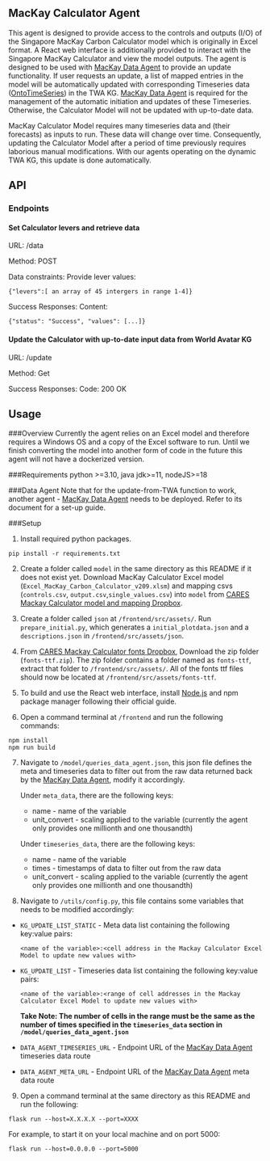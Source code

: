 ## MacKay Calculator Agent
This agent is designed to provide access to the controls and outputs (I/O) of the Singapore MacKay Carbon Calculator model which is originally in Excel format. A React web interface is additionally provided to interact with the Singapore MacKay Calculator and view the model outputs. The agent is designed to be used with [MacKay Data Agent] to provide an update functionality. If user requests an update, a list of mapped entries in the model will be automatically updated with corresponding Timeseries data ([OntoTimeSeries]) in the TWA KG.  [MacKay Data Agent] is required for the management of the automatic initiation and updates of these Timeseries. Otherwise, the Calculator Model will not be updated with up-to-date data.

MacKay Calculator Model requires many timeseries data and (their forecasts) as inputs to run. These data will change over time. Consequently, updating the Calculator Model after a period of time previously requires laborious manual modifications. With our agents operating on the dynamic TWA KG, this update is done automatically. 




## API

### Endpoints
#### Set Calculator levers and retrieve data
URL:  /data 

Method: POST

Data constraints: Provide lever values:

`````{"levers":[ an array of 45 intergers in range 1-4]}`````



Success Responses: Content: 

```{"status": "Success", "values": [...]}```


#### Update the Calculator with up-to-date input data from World Avatar KG
URL: /update

Method: Get

Success Responses: Code: 200 OK


##  Usage
###Overview
Currently the agent relies on an Excel model and therefore requires a Windows OS and a copy of the Excel software to run. Until we finish converting the model into another form of code in the future this agent will not have a dockerized version.

###Requirements
python >=3.10, java jdk>=11, nodeJS>=18


###Data Agent
Note that for the update-from-TWA function to work, another agent - [MacKay Data Agent] needs to be deployed. Refer to its document for a set-up guide.


###Setup


1. Install required python packages.
```shell
pip install -r requirements.txt
``` 

2. Create a folder called `model` in the same directory as this README if it does not exist yet. Download MacKay Calculator Excel model (```Excel_MacKay_Carbon_Calculator_v209.xlsm```) and mapping csvs (```controls.csv```, ```output.csv```,```single_values.csv```) into ```model``` from [CARES Mackay Calculator model and mapping Dropbox](https://www.dropbox.com/scl/fo/sktgvt6mxuxbffjo5lyfy/AHYhKQPPHdVIY2ChAGaWDIo?rlkey=di2o9os1rp0y6lghp6lthtbrv&dl=0).

3. Create a folder called `json` at `/frontend/src/assets/`. Run ```prepare_initial.py```, which generates a `initial_plotdata.json` and a `descriptions.json` in `/frontend/src/assets/json`.

4. From [CARES Mackay Calculator fonts Dropbox](https://www.dropbox.com/scl/fo/imkyr5x0pjw387s1nkjoq/AKfiQ-rGBFEfMfX3wTjya3E?rlkey=c9sycvqaujswomhycr0rdtbri&st=fow8ivth&dl=0), Download the zip folder (```fonts-ttf.zip```). The zip folder contains a folder named as `fonts-ttf`, extract that folder to `/frontend/src/assets/`. All of the fonts ttf files should now be located at `/frontend/src/assets/fonts-ttf`.

5. To build and use the React web interface, install [Node.js](https://nodejs.org/en/download/) and npm package manager following their official guide.

6. Open a command terminal at `/frontend` and run the following commands:
```commandline
npm install
npm run build
```

7. Navigate to `/model/queries_data_agent.json`, this json file defines the meta and timeseries data to filter out from the raw data returned back by the [MacKay Data Agent], modify it accordingly. 

    Under `meta_data`, there are the following keys:
    - name - name of the variable
    - unit_convert - scaling applied to the variable (currently the agent only provides one millionth and one thousandth)

    Under `timeseries_data`, there are the following keys:
    - name - name of the variable
    - times - timestamps of data to filter out from the raw data
    - unit_convert - scaling applied to the variable (currently the agent only provides one millionth and one thousandth)

8. Navigate to `/utils/config.py`, this file contains some variables that needs to be modified accordingly:
- `KG_UPDATE_LIST_STATIC` - Meta data list containing the following key:value pairs:
    
     ```<name of the variable>:<cell address in the Mackay Calculator Excel Model to update new values with>```

- `KG_UPDATE_LIST` - Timeseries data list containing the following key:value pairs: 

    ```<name of the variable>:<range of cell addresses in the Mackay Calculator Excel Model to update new values with>```

    **Take Note: The number of cells in the range must be the same as the number of times specified in the `timeseries_data` section in `/model/queries_data_agent.json`**

- `DATA_AGENT_TIMESERIES_URL` - Endpoint URL of the [MacKay Data Agent] timeseries data route

- `DATA_AGENT_META_URL` - Endpoint URL of the [MacKay Data Agent] meta data route
 
9. Open a command terminal at the same directory as this README and run the following:
```
flask run --host=X.X.X.X --port=XXXX
```
For example, to start it on your local machine and on port 5000:
```
flask run --host=0.0.0.0 --port=5000
```
[MacKay Data Agent]: https://github.com/cambridge-cares/TheWorldAvatar/tree/main/Agents/MackayDataAgent
[Derived Information Framework]: https://github.com/cambridge-cares/TheWorldAvatar/tree/main/JPS_BASE_LIB/src/main/java/uk/ac/cam/cares/jps/base/derivation
[OntoTimeSeries]: https://github.com/cambridge-cares/TheWorldAvatar/tree/main/JPS_Ontology/ontology/ontotimeseries